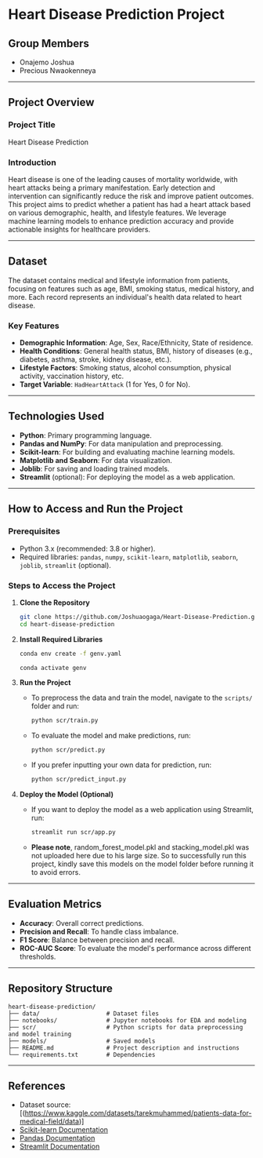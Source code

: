 # Heart Disease Prediction Project

## Group Members
- Onajemo Joshua
- Precious Nwaokenneya

---

## Project Overview

### Project Title
Heart Disease Prediction

### Introduction
Heart disease is one of the leading causes of mortality worldwide, with heart attacks being a primary manifestation. Early detection and intervention can significantly reduce the risk and improve patient outcomes. This project aims to predict whether a patient has had a heart attack based on various demographic, health, and lifestyle features. We leverage machine learning models to enhance prediction accuracy and provide actionable insights for healthcare providers.

---

## Dataset
The dataset contains medical and lifestyle information from patients, focusing on features such as age, BMI, smoking status, medical history, and more. Each record represents an individual's health data related to heart disease.

### Key Features
- **Demographic Information**: Age, Sex, Race/Ethnicity, State of residence.
- **Health Conditions**: General health status, BMI, history of diseases (e.g., diabetes, asthma, stroke, kidney disease, etc.).
- **Lifestyle Factors**: Smoking status, alcohol consumption, physical activity, vaccination history, etc.
- **Target Variable**: `HadHeartAttack` (1 for Yes, 0 for No).

---

## Technologies Used
- **Python**: Primary programming language.
- **Pandas and NumPy**: For data manipulation and preprocessing.
- **Scikit-learn**: For building and evaluating machine learning models.
- **Matplotlib and Seaborn**: For data visualization.
- **Joblib**: For saving and loading trained models.
- **Streamlit** (optional): For deploying the model as a web application.

---

## How to Access and Run the Project

### Prerequisites
- Python 3.x (recommended: 3.8 or higher).
- Required libraries: `pandas`, `numpy`, `scikit-learn`, `matplotlib`, `seaborn`, `joblib`, `streamlit` (optional).

### Steps to Access the Project
1. **Clone the Repository**
   ```bash
   git clone https://github.com/Joshuaogaga/Heart-Disease-Prediction.git
   cd heart-disease-prediction
   ```

2. **Install Required Libraries**
   ```bash
   conda env create -f genv.yaml
   ```
   ```bash
   conda activate genv
   ```

3. **Run the Project**
   - To preprocess the data and train the model, navigate to the `scripts/` folder and run:
     ```bash
     python scr/train.py
     ```
   - To evaluate the model and make predictions, run:
     ```bash
     python scr/predict.py
     ```
   - If you prefer inputting your own data for prediction, run:
     ```bash
     python scr/predict_input.py
     ```

4. **Deploy the Model (Optional)**
   - If you want to deploy the model as a web application using Streamlit, run:
     ```bash
     streamlit run scr/app.py
     ```
   - **Please note**, random_forest_model.pkl and stacking_model.pkl was not uploaded here due to his large size. So to successfully run this project, kindly save this models on the model folder before running it to avoid errors.
---

## Evaluation Metrics
- **Accuracy**: Overall correct predictions.
- **Precision and Recall**: To handle class imbalance.
- **F1 Score**: Balance between precision and recall.
- **ROC-AUC Score**: To evaluate the model's performance across different thresholds.

---

## Repository Structure
```
heart-disease-prediction/
├── data/                   # Dataset files
├── notebooks/              # Jupyter notebooks for EDA and modeling
├── scr/                    # Python scripts for data preprocessing and model training
├── models/                 # Saved models 
├── README.md               # Project description and instructions
└── requirements.txt        # Dependencies
```

---

## References
- Dataset source: [(https://www.kaggle.com/datasets/tarekmuhammed/patients-data-for-medical-field/data)]
- [Scikit-learn Documentation](https://scikit-learn.org/stable/)
- [Pandas Documentation](https://pandas.pydata.org/docs/)
- [Streamlit Documentation](https://docs.streamlit.io/)


